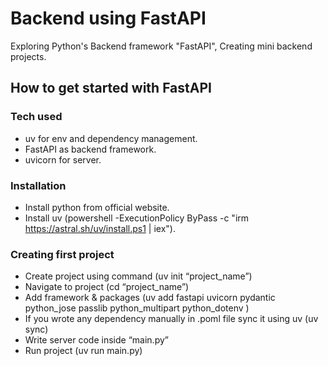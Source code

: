 # Backend using FastAPI
Exploring Python's Backend framework "FastAPI", Creating mini backend projects. 

## How to get started with FastAPI
### Tech used 
- uv for env and dependency management.
- FastAPI as backend framework.
- uvicorn for server.
### Installation 
- Install python from official website.
- Install uv (powershell -ExecutionPolicy ByPass -c "irm https://astral.sh/uv/install.ps1 | iex").
### Creating first project 
- Create project using command (uv init “project_name”)
- Navigate to project (cd “project_name”)
- Add framework & packages (uv add fastapi uvicorn pydantic python_jose passlib python_multipart python_dotenv )
- If you wrote any dependency manually in .poml file sync it using uv (uv sync)
- Write server code inside “main.py”
- Run project (uv run main.py)
